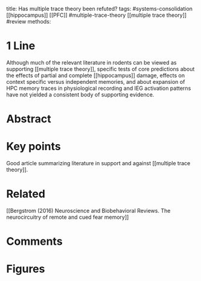 title: Has multiple trace theory been refuted?
tags: #systems-consolidation [[hippocampus]] [[PFC]] #multiple-trace-theory [[multiple trace theory]] #review 
methods:

# 1 Line
 Although much of the relevant literature in rodents can be viewed as supporting [[multiple trace theory]], specific tests of core predictions about the effects of partial and complete [[hippocampus]] damage, effects on context specific versus independent memories, and about expansion of HPC memory traces in physiological recording and IEG activation patterns have not yielded a consistent body of supporting evidence.

# Abstract


# Key points
Good article summarizing literature in support and against [[multiple trace theory]].

# Related
[[Bergstrom (2016) Neuroscience and Biobehavioral Reviews. The neurocircuitry of remote and cued fear memory]]


# Comments

# Figures